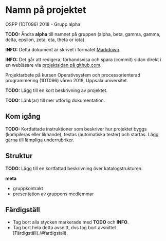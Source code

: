 # Namn på projektet

OSPP (1DT096) 2018 - Grupp alpha

**TODO:** Ändra **alpha** till namnet på gruppen (alpha, beta, gamma, gamma,
delta, epsilon, zeta, eta, theta or iota).

**INFO:** Detta dokument är skrivet i
formatet [Markdown](https://help.github.com/articles/markdown-basics/).

**INFO:** Det går att redigera, förhandsvisa och spara (commit) sidan direkt i
en webläsare via [projektsidan på github.com](.).

Projektarbete på kursen Operativsystem och processorienterad
programmering (1DT096) våren 2018, Uppsala universitet.

**TODO:** Lägg till en kort beskrivning av projektet.

**TODO:** Länk(ar) till mer utförlig dokumentation. 

## Kom igång

**TODO:** Kortfattade instruktioner som beskriver hur projektet byggs
(kompileras eller liknande), testas (automatiska tester) och startas. Lägg gärna
till lämpliga underrubriker.

## Struktur

**TODO:** Lägg till en kortfattad beskrivning över katalogstrukturen. 

**meta**

- gruppkontrakt
- presentation av gruppens medlemmar

## Färdigställ 

- Tag bort alla stycken markerade med **TODO** och **INFO**. 
- Tag bort hela detta avsnitt, dvs tag bort avsnittet [Färdigställ(./#fardigstall). 
